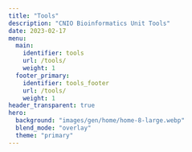 ```yaml
---
title: "Tools"
description: "CNIO Bioinformatics Unit Tools"
date: 2023-02-17
menu:
  main:
    identifier: tools
    url: /tools/
    weight: 1
  footer_primary:
    identifier: tools_footer
    url: /tools/
    weight: 1
header_transparent: true
hero:
  background: "images/gen/home/home-8-large.webp"
  blend_mode: "overlay"
  theme: "primary"
---
```

